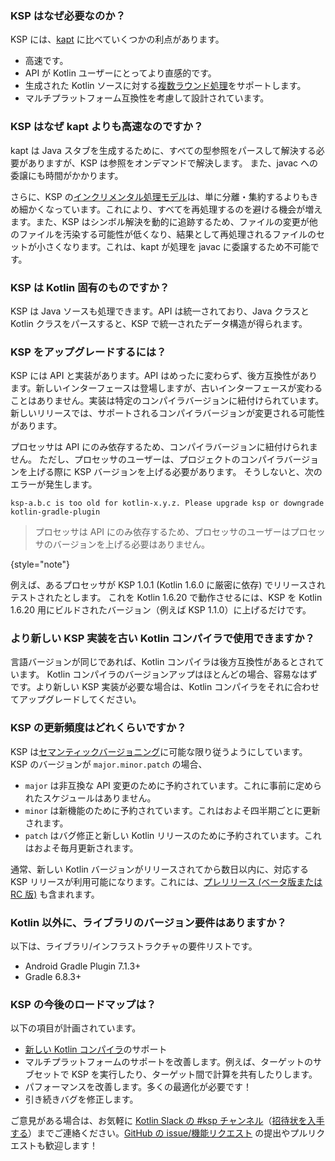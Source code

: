 [//]: # (title: KSP に関するよくある質問)

### KSP はなぜ必要なのか？

KSP には、[kapt](kapt.md) に比べていくつかの利点があります。
* 高速です。
* API が Kotlin ユーザーにとってより直感的です。
* 生成された Kotlin ソースに対する[複数ラウンド処理](ksp-multi-round.md)をサポートします。
* マルチプラットフォーム互換性を考慮して設計されています。

### KSP はなぜ kapt よりも高速なのですか？

kapt は Java スタブを生成するために、すべての型参照をパースして解決する必要がありますが、KSP は参照をオンデマンドで解決します。
また、javac への委譲にも時間がかかります。

さらに、KSP の[インクリメンタル処理モデル](ksp-incremental.md)は、単に分離・集約するよりもきめ細かくなっています。これにより、すべてを再処理するのを避ける機会が増えます。また、KSP はシンボル解決を動的に追跡するため、ファイルの変更が他のファイルを汚染する可能性が低くなり、結果として再処理されるファイルのセットが小さくなります。これは、kapt が処理を javac に委譲するため不可能です。

### KSP は Kotlin 固有のものですか？

KSP は Java ソースも処理できます。API は統一されており、Java クラスと Kotlin クラスをパースすると、KSP で統一されたデータ構造が得られます。

### KSP をアップグレードするには？

KSP には API と実装があります。API はめったに変わらず、後方互換性があります。新しいインターフェースは登場しますが、古いインターフェースが変わることはありません。実装は特定のコンパイラバージョンに紐付けられています。新しいリリースでは、サポートされるコンパイラバージョンが変更される可能性があります。

プロセッサは API にのみ依存するため、コンパイラバージョンに紐付けられません。
ただし、プロセッサのユーザーは、プロジェクトのコンパイラバージョンを上げる際に KSP バージョンを上げる必要があります。
そうしないと、次のエラーが発生します。

```text
ksp-a.b.c is too old for kotlin-x.y.z. Please upgrade ksp or downgrade kotlin-gradle-plugin
```

> プロセッサは API にのみ依存するため、プロセッサのユーザーはプロセッサのバージョンを上げる必要はありません。
>
{style="note"}

例えば、あるプロセッサが KSP 1.0.1 (Kotlin 1.6.0 に厳密に依存) でリリースされテストされたとします。
これを Kotlin 1.6.20 で動作させるには、KSP を Kotlin 1.6.20 用にビルドされたバージョン（例えば KSP 1.1.0）に上げるだけです。

### より新しい KSP 実装を古い Kotlin コンパイラで使用できますか？

言語バージョンが同じであれば、Kotlin コンパイラは後方互換性があるとされています。
Kotlin コンパイラのバージョンアップはほとんどの場合、容易なはずです。より新しい KSP 実装が必要な場合は、Kotlin コンパイラをそれに合わせてアップグレードしてください。

### KSP の更新頻度はどれくらいですか？

KSP は[セマンティックバージョニング](https://semver.org/)に可能な限り従うようにしています。
KSP のバージョンが `major.minor.patch` の場合、
* `major` は非互換な API 変更のために予約されています。これに事前に定められたスケジュールはありません。
* `minor` は新機能のために予約されています。これはおよそ四半期ごとに更新されます。
* `patch` はバグ修正と新しい Kotlin リリースのために予約されています。これはおよそ毎月更新されます。

通常、新しい Kotlin バージョンがリリースされてから数日以内に、対応する KSP リリースが利用可能になります。これには、[プレリリース (ベータ版または RC 版)](eap.md) も含まれます。

### Kotlin 以外に、ライブラリのバージョン要件はありますか？

以下は、ライブラリ/インフラストラクチャの要件リストです。
* Android Gradle Plugin 7.1.3+
* Gradle 6.8.3+

### KSP の今後のロードマップは？

以下の項目が計画されています。
* [新しい Kotlin コンパイラ](roadmap.md)のサポート
* マルチプラットフォームのサポートを改善します。例えば、ターゲットのサブセットで KSP を実行したり、ターゲット間で計算を共有したりします。
* パフォーマンスを改善します。多くの最適化が必要です！
* 引き続きバグを修正します。

ご意見がある場合は、お気軽に [Kotlin Slack の #ksp チャンネル](https://kotlinlang.slack.com/archives/C013BA8EQSE)（[招待状を入手する](https://surveys.jetbrains.com/s3/kotlin-slack-sign-up)）までご連絡ください。[GitHub の issue/機能リクエスト](https://github.com/google/ksp/issues) の提出やプルリクエストも歓迎します！